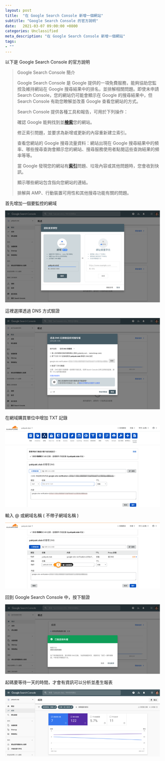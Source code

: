 ```yaml
---
layout: post
title:  "在 Google Search Console 新增一個網站"
subtitle: "Google Search Console 的官方說明"
date:   2021-03-07 09:00:00 +0800
categories: Unclassified
meta_description: "在 Google Search Console 新增一個網站"
tags:
- ""
---
```


以下是 Google Search Console 的官方說明

> Google Search Console 簡介
>
> Google Search Console 是 Google 提供的一項免費服務，能夠協助您監控及維持網站在 Google 搜尋結果中的排名，並排解相關問題。即使未申請 Search Console，您的網站仍可能會顯示在 Google 的搜尋結果中，但 Search Console 有助您瞭解並改善 Google 查看您網站的方式。
>
> Search Console 提供各種工具和報告，可用於下列操作：
>
> 確認 Google 能夠找到並[**檢索**](https://support.google.com/webmasters/answer/7643418)您的網站。
>
> 修正索引問題，並要求為新增或更新的內容重新建立索引。
>
> 查看您網站的 Google 搜尋流量資料：網站出現在 Google 搜尋結果中的頻率、哪些搜尋查詢會顯示您的網站、搜尋服務使用者點閱這些查詢結果的頻率等等。
>
> 當 Google 發現您的網站有[**索引**](https://support.google.com/webmasters/answer/7643011)問題、垃圾內容或其他問題時，您會收到快訊。
>
> 顯示哪些網站包含指向您網站的連結。
>
> 排解與 AMP、行動裝置可用性和其他搜尋功能有關的問題。

首先增加一個要監控的網域

![](/images/medium/1____KtotncO07GarAz__YaQY2A.png)

這裡選擇透過 DNS 方式驗證

![](/images/medium/1__ztyhCe89WcIS__N6h__lYW1w.png)

在網域購買單位中增加 TXT 記錄

![](/images/medium/1__ZLigU9f7vtMypU24k2TjQQ.png)

輸入 @ 或網域名稱 ( 不帶子網域名稱 )

![](/images/medium/1__OChh92zfREOtvLKfs45jbQ.png)

回到 Google Search Console 中，按下驗證

![](/images/medium/1__FaI5JzTs5IhvvMJzVCQIqg.png)

起碼要等待一天的時間，才會有資訊可以分析並產生報表

![](/images/medium/1__BPpICmVxu0P6fhnu__bcBTQ.png)